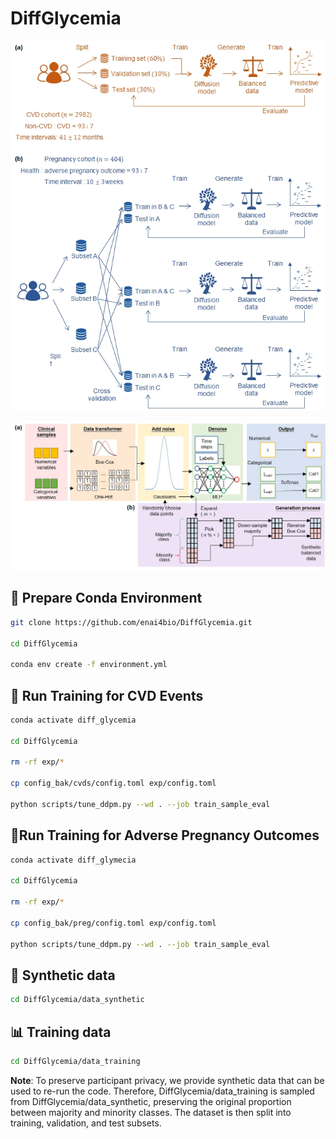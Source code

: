 # DiffGlycemia

![Diffusion Adaption](images/workflow2.jpg "workflow")

![Diffusion Adaption](images/adaption.jpg "framework")

## 🔧 Prepare Conda Environment

```bash
git clone https://github.com/enai4bio/DiffGlycemia.git

cd DiffGlycemia

conda env create -f environment.yml
```

## 🧠 Run Training for CVD Events

```bash
conda activate diff_glycemia

cd DiffGlycemia

rm -rf exp/*

cp config_bak/cvds/config.toml exp/config.toml

python scripts/tune_ddpm.py --wd . --job train_sample_eval
```

## 🤰Run Training for Adverse Pregnancy Outcomes

```bash
conda activate diff_glymecia

cd DiffGlycemia

rm -rf exp/*

cp config_bak/preg/config.toml exp/config.toml

python scripts/tune_ddpm.py --wd . --job train_sample_eval
```

## 🧪 Synthetic data

```bash
cd DiffGlycemia/data_synthetic
```

## 📊 Training data

```bash
cd DiffGlycemia/data_training
```

**Note**: To preserve participant privacy, we provide synthetic data that can be used to re-run the code. Therefore, DiffGlycemia/data_training is sampled from DiffGlycemia/data_synthetic, preserving the original proportion between majority and minority classes. The dataset is then split into training, validation, and test subsets. 


